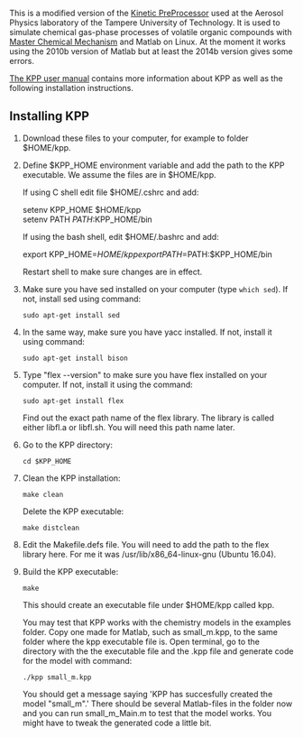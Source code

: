This is a modified version of the [Kinetic PreProcessor][1] used at the Aerosol Physics laboratory of the Tampere University of Technology. It is used to simulate chemical gas-phase processes of volatile organic compounds with [Master Chemical Mechanism][2] and Matlab on Linux. At the moment it works using the 2010b version of Matlab but at least the 2014b version gives some errors.

[The KPP user manual][3] contains more information about KPP as well as the following installation instructions.

## Installing KPP

1. Download these files to your computer, for example to folder $HOME/kpp.

2. Define $KPP_HOME environment variable and add the path to the KPP executable. We assume the files are in $HOME/kpp.

   If using C shell edit file $HOME/.cshrc and add:  
   
   setenv KPP_HOME $HOME/kpp  
   setenv PATH $PATH:$KPP_HOME/bin

   If using the bash shell, edit $HOME/.bashrc and add:
   
   export KPP_HOME=$HOME/kpp  
   export PATH=$PATH:$KPP_HOME/bin

    Restart shell to make sure changes are in effect.

3. Make sure you have sed installed on your computer (type `which sed`). If not, install sed using command:

   `sudo apt-get install sed`

4. In the same way, make sure you have yacc installed. If not, install it using command:

   `sudo apt-get install bison`

5. Type "flex --version" to make sure you have flex installed on your computer. If not, install it using the command:

   `sudo apt-get install flex`

   Find out the exact path name of the flex library. The library is called either libfl.a or libfl.sh. You will need this path name later.

6. Go to the KPP directory:

   `cd $KPP_HOME`

7. Clean the KPP installation:

   `make clean`

   Delete the KPP executable:

   `make distclean`

8. Edit the Makefile.defs file. You will need to add the path to the flex library here. For me it was /usr/lib/x86_64-linux-gnu (Ubuntu 16.04).

9. Build the KPP executable:

   `make`

   This should create an executable file under $HOME/kpp called kpp.

   You may test that KPP works with the chemistry models in the examples folder. Copy one made for Matlab, such as small_m.kpp, to the same folder where the kpp executable file is. Open terminal, go to the directory with the the executable file and the .kpp file and generate code for the model with command:

   `./kpp small_m.kpp`

   You should get a message saying 'KPP has succesfully created the model "small_m".' There should be several Matlab-files in the folder now and you can run small_m_Main.m to test that the model works. You might have to tweak the generated code a little bit.


[1]: http://people.cs.vt.edu/~asandu/Software/Kpp/
[2]: http://mcm.leeds.ac.uk/MCM/
[3]: https://github.com/kangasno/TUT-MCM-KPP
